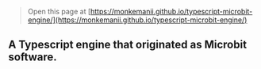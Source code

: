 
> Open this page at [https://monkemanii.github.io/typescript-microbit-engine/](https://monkemanii.github.io/typescript-microbit-engine/)

## A Typescript engine that originated as Microbit software.

